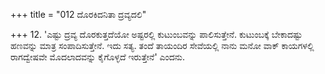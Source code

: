 +++
title = "012 ದೊರಕಿದನಿತಾ ದ್ರವ್ಯದಲಿ"

+++
12. 'ಎಷ್ಟು ದ್ರವ್ಯ ದೊರಕುತ್ತದೆಯೋ ಅಷ್ಟರಲ್ಲಿ ಕುಟುಂಬವನ್ನು ಪಾಲಿಸುತ್ತೇನೆ. ಕುಟುಂಬಕ್ಕೆ ಬೇಕಾದಷ್ಟು ಹಣವನ್ನು ಮಾತ್ರ ಸಂಪಾದಿಸುತ್ತೇನೆ. ಇದು ಸತ್ಯ. ತಂದೆ ತಾಯಂದಿರ ಸೇವೆಯಲ್ಲಿ ನಾನು ಮನೋ ವಾಕ್ ಕಾಯಗಳಲ್ಲಿ ರಾಗದ್ವೇಷವೇ ಮೊದಲಾದವನ್ನು ಕೈಗೊಳ್ಳದೆ ಇರುತ್ತೇನೆ' ಎಂದನು.